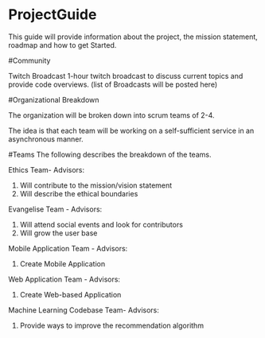 # ProjectGuide
This guide will provide information about the project, the mission statement, roadmap and how to get Started.


#Community

Twitch Broadcast
1-hour twitch broadcast to discuss current topics and provide code overviews.
(list of Broadcasts will be posted here)


#Organizational Breakdown

The organization will be broken down into scrum teams of 2-4.

The idea is that each team will be working on a self-sufficient service in an asynchronous manner.


#Teams
The following describes the breakdown of the teams.


Ethics Team-
Advisors:
1) Will contribute to the mission/vision statement
2) Will describe the ethical boundaries


Evangelise Team -
Advisors:
1) Will attend social events and look for contributors
2) Will grow the user base

Mobile Application Team -
Advisors:
1) Create Mobile Application

Web Application Team -
Advisors:
1) Create Web-based Application

Machine Learning Codebase Team-
Advisors:
1) Provide ways to improve the recommendation algorithm
